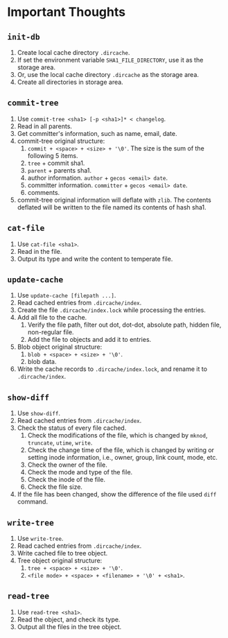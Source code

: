 # Important Thoughts

## `init-db`

1. Create local cache directory `.dircache`.
2. If set the environment variable `SHA1_FILE_DIRECTORY`, use
it as the storage area.
3. Or, use the local cache directory `.dircache` as the storage area.
4. Create all directories in storage area.

## `commit-tree`

1. Use `commit-tree <sha1> [-p <sha1>]* < changelog`.
2. Read in all parents.
3. Get committer's information, such as name, email, date.
4. commit-tree original structure:
   1. `commit + <space> + <size> + '\0'`. The size is the sum of the 
   following 5 items.
   2. `tree` + commit sha1.
   3. `parent` + parents sha1.
   4. author information. `author` + `gecos <email> date`.
   5. committer information. `committer` + `gecos <email> date`.
   6. comments.
5. commit-tree original information will deflate with `zlib`.
The contents deflated will be written to the file named its contents
of hash sha1.

## `cat-file`

1. Use `cat-file <sha1>`.
2. Read in the file.
3. Output its type and write the content to temperate file.

## `update-cache`

1. Use `update-cache [filepath ...]`.
2. Read cached entries from `.dircache/index`.
3. Create the file `.dircache/index.lock` while processing the entries.
4. Add all file to the cache.
   1. Verify the file path, filter out dot, dot-dot, absolute path,
   hidden file, non-regular file.
   2. Add the file to objects and add it to entries.
5. Blob object original structure:
   1. `blob + <space> + <size> + '\0'`.
   2. blob data.
6. Write the cache records to `.dircache/index.lock`, and rename it to
`.dircache/index`.

## `show-diff`

1. Use `show-diff`.
2. Read cached entries from `.dircache/index`.
3. Check the status of every file cached.
   1. Check the modifications of the file, which is changed by `mknod`,
   `truncate`, `utime`, `write`.
   2. Check the change time of the file, which is changed by writing or 
   setting inode information, i.e., owner, group, link count, mode, etc.
   3. Check the owner of the file.
   4. Check the mode and type of the file.
   5. Check the inode of the file.
   6. Check the file size.
4. If the file has been changed, show the difference of the file used
`diff` command.

## `write-tree`

1. Use `write-tree`.
2. Read cached entries from `.dircache/index`.
3. Write cached file to tree object.
4. Tree object original structure:
   1. `tree + <space> + <size> + '\0'`.
   2. `<file mode> + <space> + <filename> + '\0' + <sha1>`.

## `read-tree`

1. Use `read-tree <sha1>`.
2. Read the object, and check its type.
3. Output all the files in the tree object.
